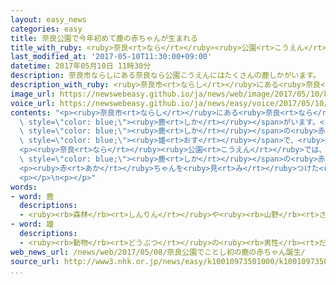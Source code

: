 ```yaml
---
layout: easy_news
categories: easy
title: 奈良公園で今年初めて鹿の赤ちゃんが生まれる
title_with_ruby: <ruby>奈良<rt>なら</rt></ruby><ruby>公園<rt>こうえん</rt></ruby>で<ruby>今年<rt>ことし</rt></ruby><ruby>初<rt>はじ</rt></ruby>めて<ruby>鹿<rt>しか</rt></ruby>の<ruby>赤<rt>あか</rt></ruby>ちゃんが<ruby>生<rt>う</rt></ruby>まれる
last_modified_at: '2017-05-10T11:30:00+09:00'
datetime: 2017年05月10日 11時30分
description: 奈良市ならしにある奈良なら公園こうえんにはたくさんの鹿しかがいます。
description_with_ruby: <ruby>奈良市<rt>ならし</rt></ruby>にある<ruby>奈良<rt>なら</rt></ruby><ruby>公園<rt>こうえん</rt></ruby>にはたくさんの<ruby>鹿<rt>しか</rt></ruby>がいます。
image_url: https://newswebeasy.github.io/ja/news/web/image/2017/05/10/k10010973501000.jpg
voice_url: https://newswebeasy.github.io/ja/news/easy/voice/2017/05/10/k10010973501000.mp3
contents: "<p><ruby>奈良市<rt>ならし</rt></ruby>にある<ruby>奈良<rt>なら</rt></ruby><ruby>公園<rt>こうえん</rt></ruby>にはたくさんの<span\
  \ style=\"color: blue;\"><ruby>鹿<rt>しか</rt></ruby></span>がいます。<ruby>７日<rt>なのか</rt></ruby>の<ruby>朝<rt>あさ</rt></ruby>、<ruby>奈良<rt>なら</rt></ruby><ruby>公園<rt>こうえん</rt></ruby>で<ruby>今年<rt>ことし</rt></ruby><ruby>初<rt>はじ</rt></ruby>めて<span\
  \ style=\"color: blue;\"><ruby>鹿<rt>しか</rt></ruby></span>の<ruby>赤<rt>あか</rt></ruby>ちゃんが<ruby>生<rt>う</rt></ruby>まれました。<ruby>赤<rt>あか</rt></ruby>ちゃんは、<ruby>体<rt>からだ</rt></ruby>の<ruby>大<rt>おお</rt></ruby>きさが６６ｃｍ、<ruby>重<rt>おも</rt></ruby>さは３５００ｇの<span\
  \ style=\"color: blue;\"><ruby>雄<rt>おす</rt></ruby></span>で、<ruby>元気<rt>げんき</rt></ruby>に<ruby>走<rt>はし</rt></ruby>っていました。</p>\n\
  <p><ruby>奈良<rt>なら</rt></ruby><ruby>公園<rt>こうえん</rt></ruby>では、これから６<ruby>月<rt>がつ</rt></ruby>ごろまでに<span\
  \ style=\"color: blue;\"><ruby>鹿<rt>しか</rt></ruby></span>の<ruby>赤<rt>あか</rt></ruby>ちゃんが２００<ruby>匹<rt>ぴき</rt></ruby>ぐらい<ruby>生<rt>う</rt></ruby>まれます。</p>\n\
  <p><ruby>赤<rt>あか</rt></ruby>ちゃんを<ruby>見<rt>み</rt></ruby>つけた<ruby>人<rt>ひと</rt></ruby>は「けがや<ruby>病気<rt>びょうき</rt></ruby>をしないで、<ruby>元気<rt>げんき</rt></ruby>で<ruby>大<rt>おお</rt></ruby>きくなってほしいです」と<ruby>話<rt>はな</rt></ruby>していました。</p>\n\
  <p></p>\n<p></p>"
words:
- word: 鹿
  descriptions:
  - <ruby><rb>森林</rb><rt>しんりん</rt></ruby>や<ruby><rb>山野</rb><rt>さんや</rt></ruby>にすむ、<ruby><rb>草食</rb><rt>そうしょく</rt></ruby>のおとなしいけもの。<ruby><rb>足</rb><rt>あし</rt></ruby>は<ruby><rb>細長</rb><rt>ほそなが</rt></ruby>く、<ruby><rb>雄</rb><rt>おす</rt></ruby>は<ruby><rb>木</rb><rt>き</rt></ruby>の<ruby><rb>枝</rb><rt>えだ</rt></ruby>のような<ruby><rb>角</rb><rt>つの</rt></ruby>を<ruby><rb>持</rb><rt>も</rt></ruby>つ。<ruby><rb>世界各地</rb><rt>せかいかくち</rt></ruby>にいる。
- word: 雄
  descriptions:
  - <ruby><rb>動物</rb><rt>どうぶつ</rt></ruby>の<ruby><rb>男性</rb><rt>だんせい</rt></ruby>にあたるもの。
web_news_url: /news/web/2017/05/08/奈良公園でことし初の鹿の赤ちゃん誕生/
source_url: http://www3.nhk.or.jp/news/easy/k10010973501000/k10010973501000.html
...
```


